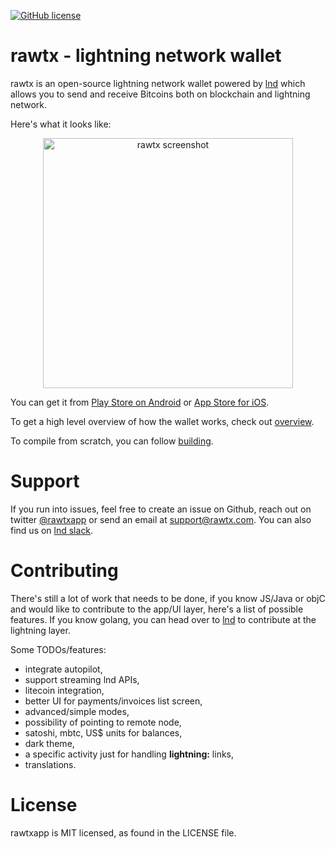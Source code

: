 [![GitHub license](https://img.shields.io/github/license/rawtxapp/rawtxapp.svg)](LICENSE)

# rawtx - lightning network wallet
rawtx is an open-source lightning network wallet powered by [lnd](https://github.com/lightningnetwork/lnd)
which allows you to send and receive Bitcoins both on blockchain and lightning network.

Here's what it looks like:
<br>
<p align='center'>
  <a href='https://rawtx.com'>
    <img src='https://raw.githubusercontent.com/rawtxapp/rawtxapp/master/docs/screenshot-1.jpg' height='400' alt='rawtx screenshot' />
  </a>
</p>

You can get it from [Play Store on Android](https://play.google.com/store/apps/details?id=com.rtxwallet)
or [App Store for iOS](https://itunes.apple.com/us/app/rawtx-lightning-wallet/id1397117908?ls=1&mt=8).

To get a high level overview of how the wallet works, check out [overview](docs/high_level_overview.md).

To compile from scratch, you can follow [building](docs/building.md).

# Support
If you run into issues, feel free to create an issue on Github, reach out
on twitter [@rawtxapp](https://twitter.com/rawtxapp) or send an email at support@rawtx.com.
You can also find us on [lnd slack](http://lightningcommunity.slack.com).

# Contributing
There's still a lot of work that needs to be done, if you know JS/Java or objC and
would like to contribute to the app/UI layer, here's a list of possible features. If
you know golang, you can head over to [lnd](https://github.com/lightningnetwork/lnd) to
contribute at the lightning layer.

Some TODOs/features:
* integrate autopilot,
* support streaming lnd APIs,
* litecoin integration,
* better UI for payments/invoices list screen,
* advanced/simple modes,
* possibility of pointing to remote node,
* satoshi, mbtc, US$ units for balances,
* dark theme,
* a specific activity just for handling **lightning:** links,
* translations.

# License
rawtxapp is MIT licensed, as found in the LICENSE file.